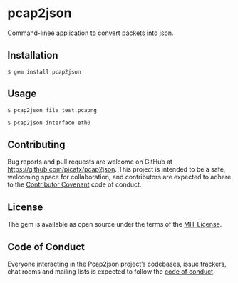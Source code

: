 # pcap2json 

Command-linee application to convert packets into json.

## Installation

```console
$ gem install pcap2json
```

## Usage

```console
$ pcap2json file test.pcapng
```

```console
$ pcap2json interface eth0
```

## Contributing

Bug reports and pull requests are welcome on GitHub at https://github.com/picatx/pcap2json. This project is intended to be a safe, welcoming space for collaboration, and contributors are expected to adhere to the [Contributor Covenant](http://contributor-covenant.org) code of conduct.

## License

The gem is available as open source under the terms of the [MIT License](https://opensource.org/licenses/MIT).

## Code of Conduct

Everyone interacting in the Pcap2json project’s codebases, issue trackers, chat rooms and mailing lists is expected to follow the [code of conduct](https://github.com/picatz/pcap2json/blob/master/CODE_OF_CONDUCT.md).
